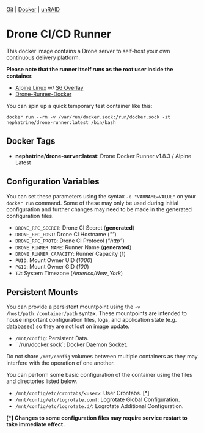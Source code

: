 [Git](https://code.nephatrine.net/NephNET/docker-drone-run/src/branch/master) |
[Docker](https://hub.docker.com/r/nephatrine/drone-runner/) |
[unRAID](https://code.nephatrine.net/nephatrine/unraid-containers)

# Drone CI/CD Runner

This docker image contains a Drone server to self-host your own continuous
delivery platform.

**Please note that the runner itself runs as the root user inside the container.**

- [Alpine Linux](https://alpinelinux.org/) w/ [S6 Overlay](https://github.com/just-containers/s6-overlay)
- [Drone-Runner-Docker](https://docs.drone.io/runner/docker/overview/)

You can spin up a quick temporary test container like this:

~~~
docker run --rm -v /var/run/docker.sock:/run/docker.sock -it nephatrine/drone-runner:latest /bin/bash
~~~

## Docker Tags

- **nephatrine/drone-server:latest**: Drone Docker Runner v1.8.3 / Alpine Latest

## Configuration Variables

You can set these parameters using the syntax ``-e "VARNAME=VALUE"`` on your
``docker run`` command. Some of these may only be used during initial
configuration and further changes may need to be made in the generated
configuration files.

- ``DRONE_RPC_SECRET``: Drone CI Secret (**generated**)
- ``DRONE_RPC_HOST``: Drone CI Hostname (*""*)
- ``DRONE_RPC_PROTO``: Drone CI Protocol (*"http"*)
- ``DRONE_RUNNER_NAME``: Runner Name (**generated**)
- ``DRONE_RUNNER_CAPACITY``: Runner Capacity (**1**)
- ``PUID``: Mount Owner UID (*1000*)
- ``PGID``: Mount Owner GID (*100*)
- ``TZ``: System Timezone (*America/New_York*)

## Persistent Mounts

You can provide a persistent mountpoint using the ``-v /host/path:/container/path``
syntax. These mountpoints are intended to house important configuration files,
logs, and application state (e.g. databases) so they are not lost on image
update.

- ``/mnt/config``: Persistent Data.
- ``/run/docker.sock`: Docker Daemon Socket.

Do not share ``/mnt/config`` volumes between multiple containers as they may
interfere with the operation of one another.

You can perform some basic configuration of the container using the files and
directories listed below.

- ``/mnt/config/etc/crontabs/<user>``: User Crontabs. [*]
- ``/mnt/config/etc/logrotate.conf``: Logrotate Global Configuration.
- ``/mnt/config/etc/logrotate.d/``: Logrotate Additional Configuration.

**[*] Changes to some configuration files may require service restart to take
immediate effect.**
